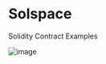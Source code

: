 # Solspace
Solidity Contract Examples

![image](https://user-images.githubusercontent.com/112755279/235216485-01d4f31f-6475-4093-a390-5621fff66441.png)
